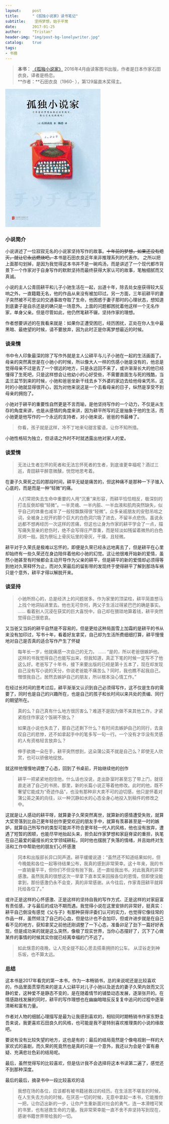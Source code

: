 ```yaml
---
layout:     post
title:      "《孤独小说家》读书笔记"
subtitle:    坚持梦想，始于平常
date:       2017-01-25
author:     "Tristan"
header-img: "img/post-bg-lonelywriter.jpg"
catalog:    true
tags:
- 书摘 
---
```



>**本书：** [《孤独小说家》][1]  2016年4月由读客图书出版，作者是日本作家石田衣良，译者是杨恋。<br>
> **作者：**石田衣良（1960- ），第129届直木奖得主。

![孤独小说家](https://github.com/TristanHuang0501/TristanHuang0501.github.io/raw/master/img/in-post/post-lonelywriter.jpg)

### 小说简介
小说讲述了一位寂寂无名的小说家坚持写作的故事。~~十年前的梦想，如果还没有熄灭，就让它永远燃烧吧。~~本书是石田衣良近年来非推理系列的代表作。
之所以把上面那句划掉，是因为我觉得这本书并不是一碗鸡汤，而是讲述了一个现代都市背景下一个作家对于自身写作的默默坚持而最终获得大家认可的故事，笔触细腻而又真诚。

小说的主人公青田耕平和儿子小驰生活在一起，出道十年，除去处女座获得较大反响之外，一直籍籍无名，他的作品从来没有被加印过。另一方面，三年前耕平的妻子突然被不可思议的交通事故夺取了生命，他困惑于妻子那时的心理状态，想知道到底妻子是自杀还是的确只是一场意外。上面的问题都困扰着他这样一个无名作家，单身父亲。但是尽管如此，他仍然笔耕不辍，坚持作家的理想。

作者想要讲述的在我看来就是：如果你正遭受困厄，经历困扰，正处在你人生中最黑暗、最绝望的时候，请不要放弃，因为此时正是你离梦想最近的时候。

### 谈亲情
书中令人印象最深的除了写作外就是主人公耕平与儿子小驰在一起的生活画面了。母亲的突然离世是在小驰小的时候，所以像大人一样的伤感小驰是没有的，他总是觉得母亲不过是去了一个很远的地方，只是永远回不来了，或许渐渐长大的他已经懂得了生死吧，只是这样想会让他幼小的心好受些，不需要直面生与死的残酷，当盂兰盆节到来的时候，小驰和爸爸坐新干线去乡下外婆的家边去给他母亲凭吊，这时的小驰就显得很开心，因为对他来说这是一个去看母亲的日子，纵然是享受不到母亲的拥抱了。

小驰对于耕平的重要性自然更是不言而喻，是他坚持写作的一个动力，不仅是从生存的角度来讲，也是从感情的角度来讲，因为耕平所写的正是抽象于他的生活，而小驰更是他写作的一个永远的支持者，对小驰来说，爸爸的书最棒了。

> 你看，孩子就是这样，冷不丁地来句甜言蜜语，让你不知所措。

小驰性格较为独立，但话语之外时不时就透露出他对家人的爱。

### 谈爱情
> 无法让生者忘怀的死者和无法忘怀死者的生者，到底谁更幸福呢？酒过三巡，青田耕平醉意微醺，恍惚地思考着。

在妻子久荣死之后的那段时间，耕平无疑是痛苦的，但这种痛不是那种一下子锥入心底的，而是而是一种“轻微”的痛。

> 人们常把失去生命中重要的人用“沉重”来形容，而耕平恰恰相反，极深刻的打击反倒却极“轻微”。一半灵魂、一半内脏、一半血液和肌肉突然缺失，似乎自己的体重也减半了一般轻飘飘得很“轻微”。众多亲戚朋友的安慰吊唁之词，全被身上挖开的那个巨大的白色洞穴吸了进去，不留半点悲伤。虽说永远都不想再经历一次这样的苦痛，但这也让身为作家的耕平学会了一点，描写痛失至亲的悲伤时，绝不会写得庄严厚重，而是轻淡如残留着微热的白色灰烬一般。因为祭坛上骨灰坛里的骨灰，干燥，且轻微。

耕平对于久荣氏是极难以忘怀的，即便是久荣已经永远地离去了，但是耕平在心里却始终有一些久荣还在身边陪伴着他和小驰的幻觉。这让他很难开始新的爱情，虽然小驰甚至有时候都会主动开导作为父亲的耕平，但是耕平的新的爱情却必须得等到他对久荣释怀为止，而对久荣最后的留影带的发现终于使得耕平了解到那场车祸只是个意外，耕平才得以解脱开来。

### 谈坚持
> 小驰所担心的，总是经济上的问题居多。作为家里的顶梁柱，耕平简直想马上找个地洞钻进里去。他也无可奈何，两父子生活过得紧巴巴的确是事实。
> ......
> 看着别人沉浸在获奖的巨大喜悦中，自己却在猥琐地算着钱，耕平突然觉得自己很悲哀。

又当爸又当妈的耕平自然是不容易的，但是更给这种局面雪上加霜的是耕平的书从来没有加印过，写书十年，看着好友拿奖，自己却为生活所费细细打算，耕平慢慢地对自己是否真的适合写作产生了怀疑

> 每年长一岁，他就痛感一次自己的无力。
> ......
> “是的，所以老爸很嫉妒他。这样的书我觉得自己也能写出来，但我知道，真正下笔的时候一定写不了他这么好。老爸写了十年书，接下来要出版的已经是第十五本了，现在却发现自己没有写小说的天分，你说老爸能不痛苦么？同时，我也瞧不起我自己，憎恨我自己，居然去嫉妒自己的朋友，所以根本没心情工作。”

在经过长时间的思考过后，耕平渐渐又认识到自己必须得写作，这不仅是生存的需要了，同时也是自己的兴趣所在，也是自己的孩子和长时间以来共处的责编、同行的期望所在。

> 真的么？自己真有什么地方很厉害么？难道不是因为做不来其他工作，才紧紧抱住作家这个饭碗不放么？
> 
>如果连小说也失去了，那自己还剩下什么？有时间去嫉妒自己的同行，去哀叹自己的悲惨，还不如拿起手中的笔多写一句一行。一个没有才华没有灵感的人有资格轻言放弃么？
>
> 伸手欲摘一朵在手，耕平突然想到，这朵蒲公英不就是自己么？即使无人欣赏，也可以骄傲地绽放。

就这样他慢慢地调整了心态，回到了书桌前，开始继续他的创作

> 耕平一把紧紧地抱住他，什么话也没说，走出卧室时甚至忘了带上门，就径直走进了自己的书房。那里，新的长篇小说正等着他修改。此时的他，既不奢望它能成为“奇迹作品”，也没有那种非大卖不可的迫切感，他只是怀着对蒲公英之美的向往，以一种沉静如水的心态全身心地投入到稿件的修改之中。

这就是让人感动的耕平呀，就算妻子久荣突然离世，就算新的感情遭受失败，就算大奖旁落到比自己更年轻创作更受欢迎的朋友手中，就算有羡慕甚至是一时的嫉妒，就算自己所写作的类型可能并不符合更年轻一代人的风格，他也没有放弃，遭遇了短暂的困顿，也能尽早地抬起头来，担负起作家梦想和家庭脊梁的重担，执笔在自己最爱的最擅长的文学领域耕耘，同时他也摆脱了失落的情绪，并且始终对生活和工作中帮助他的朋友们心怀感激

> 冈本和出版部长异口同声道。耕平缓缓说道：“虽然还不知道结果如何，但今晚能和各位一起等待结果公布，我真的感到非常荣幸。这十年来，我的书一直销量平平，但你们不但没有抛下我，还一直给我出书，对此我真的非常感激。虽然我真的很想这次一举拿下直本奖来回报各位的恩情，但即使没能拿到，那份感激仍永不会变，真的非常感谢。从今往后，作家青田耕平就拜托给各位了。”

或许正是这样的心怀感激、正是这样的坚持自我的写作方式、正是这样的对家庭富有责任感，才与最后的成功不期而遇。我觉得小说在这里安排的非常好，挺真实：耕平自己倒没有感觉《父与子》有那种获得评委们认可的实力，也觉得它像往常的作品一样，虽然倾注了自己的心血，但是估计也不会加印，但或许进步就是在自己看不见的地方，获知拿奖之前他还刚调整了一下心态，准备卯足了劲下一篇好好表现，但是成功来的就是这么突然，像极了现实世界，当你心态摆好了，沉下了心做某件的事情的时候其实你就已经离幸福的门不远了。

> 如此惬意的夜晚，让人完全提不起心思去搭乘拥挤的公车。
> 从涩谷走到神乐坂，也不算太远。


### 总结
这本书是2017年看完的第一本书，作为一本畅销书，总的来说呢还是比较喜欢的，作品里面贯穿而来的是主人公耕平对儿子小驰以及逝去的妻子久荣内敛而又沉静的爱，这种爱不是静态不变的，是在随着情节的铺垫动态发展，逐渐张开的。在情感路线发展的同时，耕平的写作理想也在幽幽暗暗反反复复中追问的过程中逐渐清晰和富有力量。

作者对人物的细腻心理描写是最为让我感到喜欢的，相较同时期畅销书作家东野圭吾来说，我更喜欢石田良久的风格，也可能是我不是特别喜欢推理类的小说的缘故吧。

要说有没有比较失望的地方，这也是有的：最后的结局竟然是个像电视剧一样的大家欢式的喜剧，而久荣的死竟然也是真的只是一个意外，我还以为会是个富有悬疑、充满悲壮色彩的结局呢。

最后，虽然觉得写的比较喜欢，但是估计我不会选择将这本书读第二遍了，感觉还不到那种深度。

最后的最后，摘录书中一段比较喜欢的话

> 我想在场的各位，应该都有被书籍拯救过的经历。在生活苦不堪言的时候，在人生失去方向的时候，在厌恶一切的时候，无意中拿起一本书，它能推你一把，让你迈出新的一步，让你产生重新面对社会的勇气，连一本滑稽可笑的书里，也有拯救生命的力量。我非常荣幸能一直不舍不弃坚持写到现在，感谢书籍世界带给我的一切。





[1]: https://read.douban.com/ebook/20091276/